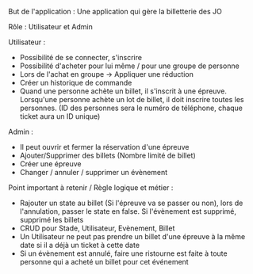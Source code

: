 But de l'application : Une application qui gère la billetterie des JO

Rôle : Utilisateur et Admin

Utilisateur : 
- Possibilité de se connecter, s'inscrire
- Possibilité d'acheter pour lui même / pour une groupe de personne
- Lors de l'achat en groupe -> Appliquer une réduction
- Créer un historique de commande
- Quand une personne achète un billet, il s'inscrit à une épreuve. Lorsqu'une personne achète un lot de billet, il doit inscrire toutes les personnes. (ID des personnes sera le numéro de téléphone, chaque ticket aura un ID unique)

Admin : 
- Il peut ouvrir et fermer la réservation d'une épreuve
- Ajouter/Supprimer des billets (Nombre limité de billet)
- Créer une épreuve 
- Changer / annuler / supprimer un évènement

Point important à retenir / Règle logique et métier : 
- Rajouter un state au billet (Si l'épreuve va se passer ou non), lors de l'annulation, passer le state en false. Si l'évènement est supprimé, supprimé les billets
- CRUD pour Stade, Utilisateur, Evènement, Billet
- Un Utilisateur ne peut pas prendre un billet d'une épreuve à la même date si il a déjà un ticket à cette date
- Si un évènement est annulé, faire une ristourne est faite à toute personne qui a acheté un billet pour cet événement


